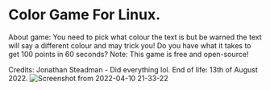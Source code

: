 # Color Game For Linux.
About game:
You need to pick what colour the text is but be warned the text will say a different colour and may trick you! Do you have what it takes to get 100 points in 60 seconds? 
Note: This game is free and open-source!

Credits:
Jonathan Steadman - Did everything lol.
End of life: 13th of August 2022.
![Screenshot from 2022-04-10 21-33-22](https://user-images.githubusercontent.com/52569279/162638640-4e6c58d8-096f-47d5-a021-615035e6f7ec.png)

